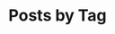 ---
title: "Posts by Tag"
permalink: /tags/
layout: tags
author_profile: false
classes:
  - wide
sidebar:
  nav: "all_posts_list"
---